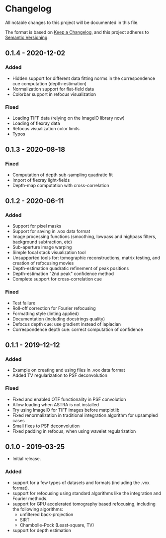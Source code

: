 # Changelog
All notable changes to this project will be documented in this file.

The format is based on [Keep a Changelog](https://keepachangelog.com/en/1.0.0/),
and this project adheres to [Semantic Versioning](https://semver.org/spec/v2.0.0.html).

<!--
## [Unreleased]
### Added
### Fixed
-->

[Unreleased]: https://www.github.com/cicwi/plenoptomos/compare/v0.1.4...develop

## 0.1.4 - 2020-12-02
### Added
- Hidden support for different data fitting norms in the correspondence cue computation (depth-estimation)
- Normalization support for flat-field data
- Colorbar support in refocus visualization
### Fixed
- Loading TIFF data (relying on the ImageIO library now)
- Loading of flexray data
- Refocus visualization color limits
- Typos

## 0.1.3 - 2020-08-18
### Fixed
- Computation of depth sub-sampling quadratic fit
- Import of flexray light-fields
- Depth-map computation with cross-correlation

## 0.1.2 - 2020-06-11
### Added
- Support for pixel masks
- Support for saving in .vox data format
- Image processing functions (smoothing, lowpass and highpass filters, background subtraction, etc)
- Sub-aperture image warping
- Simple focal stack visualization tool
- Unsupported tools for: tomographic reconstructions, matrix testing, and creation of refocusing movies
- Depth-estimation quadratic refinement of peak positions
- Depth-estimation "2nd peak" confidence method
- Complete support for cross-correlation cue
### Fixed
- Test failure
- Roll-off correction for Fourier refocusing
- Formatting style (linting applied)
- Documentation (including docstrings quality)
- Defocus depth cue: use gradient instead of laplacian
- Correspondence depth cue: correct computation of confidence

## 0.1.1 - 2019-12-12
### Added
- Example on creating and using files in .vox data format
- Added TV regularization to PSF deconvolution
### Fixed
- Fixed and enabled OTF functionality in PSF convolution
- Allow loading when ASTRA is not installed
- Try using ImageIO for TIFF images before matplotlib
- Fixed renormalization in traditional integration algorithm for upsampled cases
- Small fixes to PSF deconvolution
- Fixed padding in refocus, when using wavelet regularization

## 0.1.0 - 2019-03-25
- Initial release.
### Added
- support for a few types of datasets and formats (including the .vox format).
- support for refocusing using standard algorithms like the integration and Fourier methods.
- support for GPU accelerated tomography based refocusing, including the following algorithms:
  * unfiltered back-projection
  * SIRT
  * Chambolle-Pock (Least-square, TV)
- support for depth estimation
